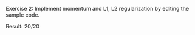 Exercise 2: Implement momentum and L1, L2 regularization by editing the sample code. 

Result: 20/20
